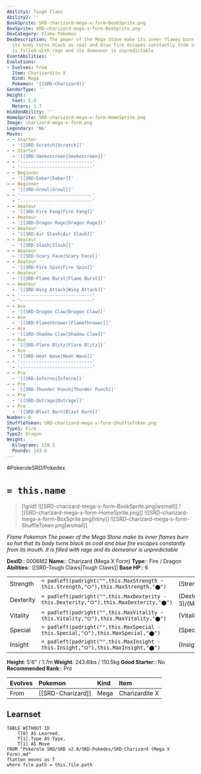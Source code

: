 ```yaml
---
Ability1: Tough Claws
Ability2: ''
BookSprite: SRD-charizard-mega-x-form-BookSprite.png
BoxSprite: SRD-charizard-mega-x-form-BoxSprite.png
DexCategory: Flame Pokemon
DexDescription: The power of the Mega Stone make its inner flames burn so hot that
  its body turns black as coal and blue fire escapes constantly from its mouth. It
  is filled with rage and its demeanor is unpredictable
EventAbilities: ''
Evolutions:
- Evolves: From
  Item: Charizardite X
  Kind: Mega
  Pokemon: '[[SRD-Charizard]]'
GenderType: ''
Height:
  Feet: 5.6
  Meters: 1.7
HiddenAbility: ''
HomeSprite: SRD-charizard-mega-x-form-HomeSprite.png
Image: charizard-mega-x-form.png
Legendary: 'No'
Moves:
- - Starter
  - '[[SRD-Scratch|Scratch]]'
- - Starter
  - '[[SRD-Smokescreen|Smokescreen]]'
- - '---------------------------'
  - '---------------------------'
- - Beginner
  - '[[SRD-Ember|Ember]]'
- - Beginner
  - '[[SRD-Growl|Growl]]'
- - '---------------------------'
  - '---------------------------'
- - Amateur
  - '[[SRD-Fire Fang|Fire Fang]]'
- - Amateur
  - '[[SRD-Dragon Rage|Dragon Rage]]'
- - Amateur
  - '[[SRD-Air Slash|Air Slash]]'
- - Amateur
  - '[[SRD-Slash|Slash]]'
- - Amateur
  - '[[SRD-Scary Face|Scary Face]]'
- - Amateur
  - '[[SRD-Fire Spin|Fire Spin]]'
- - Amateur
  - '[[SRD-Flame Burst|Flame Burst]]'
- - Amateur
  - '[[SRD-Wing Attack|Wing Attack]]'
- - '---------------------------'
  - '---------------------------'
- - Ace
  - '[[SRD-Dragon Claw|Dragon Claw]]'
- - Ace
  - '[[SRD-Flamethrower|Flamethrower]]'
- - Ace
  - '[[SRD-Shadow Claw|Shadow Claw]]'
- - Ace
  - '[[SRD-Flare Blitz|Flare Blitz]]'
- - Ace
  - '[[SRD-Heat Wave|Heat Wave]]'
- - '---------------------------'
  - '---------------------------'
- - Pro
  - '[[SRD-Inferno|Inferno]]'
- - Pro
  - '[[SRD-Thunder Punch|Thunder Punch]]'
- - Pro
  - '[[SRD-Outrage|Outrage]]'
- - Pro
  - '[[SRD-Blast Burn|Blast Burn]]'
Number: 6
ShuffleToken: SRD-charizard-mega-x-form-ShuffleToken.png
Type1: Fire
Type2: Dragon
Weight:
  Kilograms: 110.5
  Pounds: 243.6
---
```


#PokeroleSRD/Pokedex

# `= this.name`

> [!grid]
> ![[SRD-charizard-mega-x-form-BookSprite.png|wsmall]]
> ![[SRD-charizard-mega-x-form-HomeSprite.png]]
> ![[SRD-charizard-mega-x-form-BoxSprite.png|htiny]]
> ![[SRD-charizard-mega-x-form-ShuffleToken.png|wsmall]]


*Flame Pokemon*
*The power of the Mega Stone make its inner flames burn so hot that its body turns black as coal and blue fire escapes constantly from its mouth. It is filled with rage and its demeanor is unpredictable*

**DexID**:: 0006M2
**Name**:: Charizard (Mega X Form)
**Type**:: Fire / Dragon
**Abilities**:: [[SRD-Tough Claws|Tough Claws]]
**Base HP**:: 6

|           |                                                                                        |                                          |
| --------- | -------------------------------------------------------------------------------------- | ---------------------------------------- |
| Strength  | `= padleft(padright("",this.MaxStrength - this.Strength,"⭘"),this.MaxStrength,"⬤")`    | (Strength::3)/(MaxStrength::7)   |
| Dexterity | `= padleft(padright("",this.MaxDexterity - this.Dexterity,"⭘"),this.MaxDexterity,"⬤")` | (Dexterity:: 3)/(MaxDexterity::6) |
| Vitality  | `= padleft(padright("",this.MaxVitality - this.Vitality,"⭘"),this.MaxVitality,"⬤")`    | (Vitality::3)/(MaxVitality::6)   |
| Special   | `= padleft(padright("",this.MaxSpecial - this.Special,"⭘"),this.MaxSpecial,"⬤")`       | (Special::3)/(MaxSpecial::7)     |
| Insight   | `= padleft(padright("",this.MaxInsight - this.Insight,"⭘"),this.MaxInsight,"⬤")`       | (Insight::2)/(MaxInsight::5)     |

**Height**: 5'6" / 1.7m
**Weight**: 243.6lbs / 110.5kg
**Good Starter**:: No
**Recommended Rank**:: Pro

| Evolves   | Pokemon           | Kind   | Item           |
|:----------|:------------------|:-------|:---------------|
| From      | [[SRD-Charizard]] | Mega   | Charizardite X |

## Learnset

```dataview
TABLE WITHOUT ID
    T[0] AS Learned,
    T[1].Type AS Type,
    T[1] AS Move
FROM "Pokerole SRD/SRD v2.0/SRD-Pokedex/SRD-Charizard (Mega X Form).md"
flatten moves as T
where file.path = this.file.path
```
